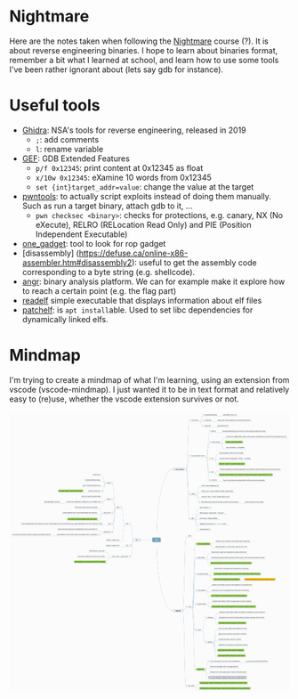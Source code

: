 # Nightmare

Here are the notes taken when following the [Nightmare](https://guyinatuxedo.github.io/index.html) course (?).
It is about reverse engineering binaries.
I hope to learn about binaries format, remember a bit what I learned at school, and learn how to use some tools I've been rather ignorant about (lets say gdb for instance).

# Useful tools

* [Ghidra](https://ghidra-sre.org/): NSA's tools for reverse engineering, released in 2019
    * `;`: add comments
    * `l`: rename variable
* [GEF](https://github.com/hugsy/gef): GDB Extended Features
    * `p/f 0x12345`: print content at 0x12345 as float
    * `x/10w 0x12345`: eXamine 10 words from 0x12345
    * `set {int}target_addr=value`: change the value at the target
* [pwntools](https://pypi.org/project/pwntools/): to actually script exploits instead of doing them manually. Such as run a target binary, attach gdb to it, ...
    * `pwn checksec <binary>`: checks for protections, e.g. canary, NX (No eXecute), RELRO (RELocation Read Only) and PIE (Position Independent Executable)
* [one_gadget](https://github.com/david942j/one_gadget): tool to look for rop gadget
* [disassembly] (https://defuse.ca/online-x86-assembler.htm#disassembly2): useful to get the assembly code corresponding to a byte string (e.g. shellcode).
* [angr](https://github.com/angr/angr): binary analysis platform. We can for example make it explore how to reach a certain point (e.g. the flag part)
* [readelf](https://man7.org/linux/man-pages/man1/readelf.1.html) simple executable that displays information about elf files
* [patchelf](https://github.com/NixOS/patchelf): is `apt install`able. Used to set libc dependencies for dynamically linked elfs.

# Mindmap

I'm trying to create a mindmap of what I'm learning, using an extension from vscode (vscode-mindmap). I just wanted it to be in text format and relatively easy to (re)use, whether the vscode extension survives or not.

![imagine a beautiful mindmap about pwn](doc/security_mindmap.png?raw=true "Pwn Mindmap")